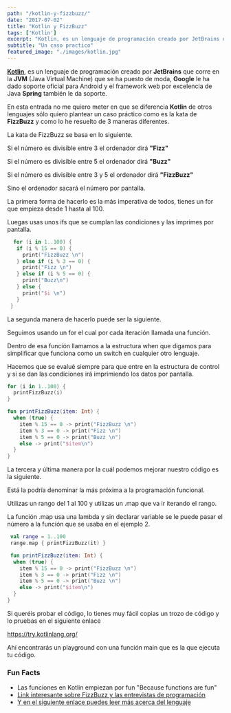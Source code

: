 ```yaml
---
path: "/kotlin-y-fizzbuzz/"
date: "2017-07-02"
title: "Kotlin y FizzBuzz"
tags: ['Kotlin']
excerpt: "Kotlin, es un lenguaje de programación creado por JetBrains que corre en la JVM (Java Virtual Machine) que se ha puesto de moda, Google le ha dado soporte oficial para Android y el framework web por excelencia de Java Spring también le da soporte"
subtitle: "Un caso practico"
featured_image: "./images/kotlin.jpg"
---
```


**<a href="https://kotlinlang.org/" target="_blank">Kotlin</a>**, es un lenguaje de programación creado por **JetBrains** que corre en la **JVM** (Java Virtual Machine) que se ha puesto de moda, **Google** le ha dado soporte oficial para Android y el framework web por excelencia de Java **Spring** también le da soporte. 

En esta entrada no me quiero meter en que se diferencia **Kotlin** de otros lenguajes sólo quiero plantear un caso práctico como es la kata de **FizzBuzz** y como lo he resuelto de 3 maneras diferentes. 

La kata de FizzBuzz se basa en lo siguiente. 

Si el número es divisible entre 3 el ordenador dirá **"Fizz"** 

Si el número es divisible entre 5 el ordenador dirá **"Buzz"** 

Si el número es divisible entre 3 y 5 el ordenador dirá **"FizzBuzz"** 

Sino el ordenador sacará el número por pantalla. 

La primera forma de hacerlo es la más imperativa de todos, tienes un for que empieza desde 1 hasta al 100. 

Luegas usas unos ifs que se cumplan las condiciones y las imprimes por pantalla.

```kotlin
  for (i in 1..100) {
   if (i % 15 == 0) {
     print("FizzBuzz \n")
   } else if (i % 3 == 0) {
     print("Fizz \n")
   } else if (i % 5 == 0) {
     print("Buzz\n")
   } else {
     print("$i \n")
   }
 }
```

La segunda manera de hacerlo puede ser la siguiente. 

Seguimos usando un for el cual por cada iteración llamada una función. 

Dentro de esa función llamamos a la estructura when que digamos para simplificar que funciona como un switch en cualquier otro lenguaje. 

Hacemos que se evalué siempre para que entre en la estructura de control y si se dan las condiciones irá imprimiendo los datos por pantalla.

```kotlin
for (i in 1..100) {
  printFizzBuzz(i)
}

fun printFizzBuzz(item: Int) {
  when (true) {
    item % 15 == 0 -> print("FizzBuzz \n")
    item % 3 == 0 -> print("Fizz \n")
    item % 5 == 0 -> print("Buzz \n")
    else -> print("$item\n")
  }
}
```

La tercera y última manera por la cuál podemos mejorar nuestro código es la siguiente. 

Está la podría denominar la más próxima a la programación funcional. 

Utilizas un rango del 1 al 100 y utilizas un .map que va ir iterando el rango.

La función .map usa una lambda y sin declarar variable se le puede pasar el número a la función que se usaba en el ejemplo 2. 

```kotlin
 val range = 1..100
 range.map { printFizzBuzz(it) }

 fun printFizzBuzz(item: Int) {
  when (true) {
    item % 15 == 0 -> print("FizzBuzz \n")
    item % 3 == 0 -> print("Fizz \n")
    item % 5 == 0 -> print("Buzz \n")
    else -> print("$item\n")
  }
}
```

Si queréis probar el código, lo tienes muy fácil copias un trozo de código y lo pruebas en el siguiente enlace 

<a href="https://try.kotlinlang.org/" target="_blank">https://try.kotlinlang.org/</a>

Ahí encontrarás un playground con una función main que es la que ejecuta tu código.

### Fun Facts

*   Las funciones en Kotlin empiezan por fun "Because functions are fun"
*   <a href="https://blog.codinghorror.com/why-cant-programmers-program/" target="_blank">Link interesante sobre FizzBuzz y las entrevistas de programación</a>
*   <a href="https://www.genbetadev.com/desarrollo-aplicaciones-moviles/kotlin-la-maquina-virtual-de-java-tiene-un-nuevo-aliado" target="_blank">Y en el siguiente enlace puedes leer más acerca del lenguaje</a>